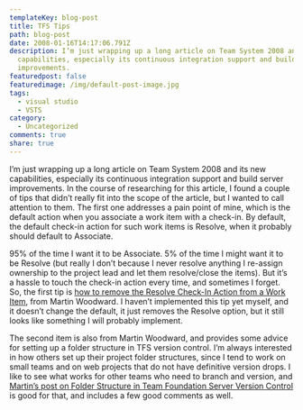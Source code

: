```yaml
---
templateKey: blog-post
title: TFS Tips
path: blog-post
date: 2008-01-16T14:17:06.791Z
description: I’m just wrapping up a long article on Team System 2008 and its new
  capabilities, especially its continuous integration support and build server
  improvements.
featuredpost: false
featuredimage: /img/default-post-image.jpg
tags:
  - visual studio
  - VSTS
category:
  - Uncategorized
comments: true
share: true
---
```

<!--StartFragment-->

I’m just wrapping up a long article on Team System 2008 and its new capabilities, especially its continuous integration support and build server improvements. In the course of researching for this article, I found a couple of tips that didn’t really fit into the scope of the article, but I wanted to call attention to them. The first one addresses a pain point of mine, which is the default action when you associate a work item with a check-in. By default, the default check-in action for such work items is Resolve, when it probably should default to Associate.

95% of the time I want it to be Associate. 5% of the time I might want it to be Resolve (but really I don’t because I never resolve anything I re-assign ownership to the project lead and let them resolve/close the items). But it’s a hassle to touch the check-in action every time, and sometimes I forget. So, the first tip is [how to remove the Resolve Check-In Action from a Work Item](http://www.woodwardweb.com/vsts/000230.html), from Martin Woodward. I haven’t implemented this tip yet myself, and it doesn’t change the default, it just removes the Resolve option, but it still looks like something I will probably implement.

The second item is also from Martin Woodward, and provides some advice for setting up a folder structure in TFS version control. I’m always interested in how others set up their project folder structures, since I tend to work on small teams and on web projects that do not have definitive version drops. I like to see what works for other teams who need to branch and version, and [Martin’s post on Folder Structure in Team Foundation Server Version Control](http://www.woodwardweb.com/vsts/000224.html) is good for that, and includes a few good comments as well.

<!--EndFragment-->